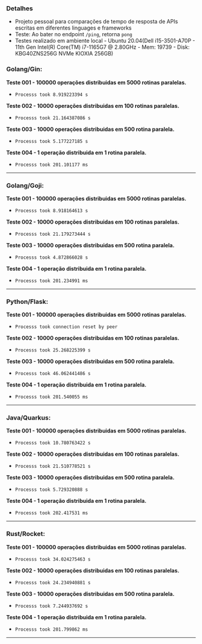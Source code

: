 ### Detalhes
- Projeto pessoal para comparações de tempo de resposta de APIs escritas em diferentes linguages e frameworks
- Teste: Ao bater no endpoint `/ping`, retorna `pong`
- Testes realizado em ambiente local - Ubuntu 20.04(Dell i15-3501-A70P - 11th Gen Intel(R) Core(TM) i7-1165G7 @ 2.80GHz - Mem: 19739 - Disk: KBG40ZNS256G NVMe KIOXIA 256GB) 

### Golang/Gin:

**Teste 001 - 100000 operações distribuidas em 5000 rotinas paralelas.**
- `Processs took 8.919223394 s`

**Teste 002 - 10000 operações distribuidas em 100 rotinas paralelas.**
- `Processs took 21.164387086 s`

**Teste 003 - 10000 operações distribuidas em 500 rotina paralela.**
- `Processs took 5.177227185 s`

**Teste 004 - 1 operação distribuida em 1 rotina paralela.**
- `Processs took 201.101177 ms`

---

### Golang/Goji:

**Teste 001 - 100000 operações distribuidas em 5000 rotinas paralelas.**
- `Processs took 8.918164613 s`

**Teste 002 - 10000 operações distribuidas em 100 rotinas paralelas.**
- `Processs took 21.179273444 s`

**Teste 003 - 10000 operações distribuidas em 500 rotina paralela.**
- `Processs took 4.872866028 s`

**Teste 004 - 1 operação distribuida em 1 rotina paralela.**
- `Processs took 201.234991 ms`

---

### Python/Flask:

**Teste 001 - 100000 operações distribuidas em 5000 rotinas paralelas.**
- `Processs took connection reset by peer`

**Teste 002 - 10000 operações distribuidas em 100 rotinas paralelas.**
- `Processs took 25.268225399 s`

**Teste 003 - 10000 operações distribuidas em 500 rotina paralela.**
- `Processs took 46.062441486 s`

**Teste 004 - 1 operação distribuida em 1 rotina paralela.**
- `Processs took 201.540055 ms`

---

### Java/Quarkus:

**Teste 001 - 100000 operações distribuidas em 5000 rotinas paralelas.**
- `Processs took 10.780763422 s`

**Teste 002 - 10000 operações distribuidas em 100 rotinas paralelas.**
- `Processs took 21.510778521 s`

**Teste 003 - 10000 operações distribuidas em 500 rotina paralela.**
- `Processs took 5.729320888 s`

**Teste 004 - 1 operação distribuida em 1 rotina paralela.**
- `Processs took 202.417531 ms`

---

### Rust/Rocket:

**Teste 001 - 100000 operações distribuidas em 5000 rotinas paralelas.**
- `Processs took 34.024275463 s`

**Teste 002 - 10000 operações distribuidas em 100 rotinas paralelas.**
- `Processs took 24.234940881 s`

**Teste 003 - 10000 operações distribuidas em 500 rotina paralela.**
- `Processs took 7.244937692 s`

**Teste 004 - 1 operação distribuida em 1 rotina paralela.**
- `Processs took 201.799862 ms`

---